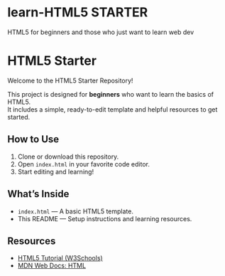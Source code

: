 # learn-HTML5 STARTER
HTML5 for beginners and those who just want to learn web dev
# HTML5 Starter

Welcome to the HTML5 Starter Repository!

This project is designed for **beginners** who want to learn the basics of HTML5.  
It includes a simple, ready-to-edit template and helpful resources to get started.

## How to Use

1. Clone or download this repository.
2. Open `index.html` in your favorite code editor.
3. Start editing and learning!

## What’s Inside

- `index.html` — A basic HTML5 template.
- This README — Setup instructions and learning resources.

## Resources

- [HTML5 Tutorial (W3Schools)](https://www.w3schools.com/html/)
- [MDN Web Docs: HTML](https://developer.mozilla.org/en-US/docs/Web/HTML)
